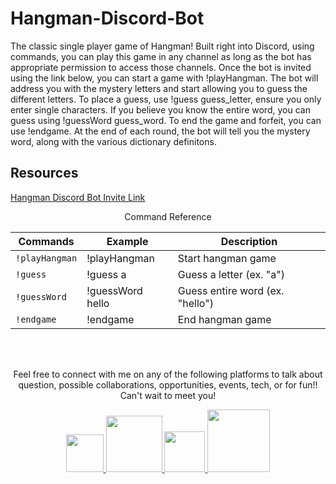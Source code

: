 # Hangman-Discord-Bot

The classic single player game of Hangman! Built right into Discord, using commands, you can play this game in any channel as long as the bot has appropriate permission to access those channels. Once the bot is invited using the link below, you can start a game with !playHangman. The bot will address you with the mystery letters and start allowing you to guess the different letters. To place a guess, use !guess guess_letter, ensure you only enter single characters. If you believe you know the entire word, you can guess using !guessWord guess_word. To end the game and forfeit, you can use !endgame. At the end of each round, the bot will tell you the mystery word, along with the various dictionary definitons.

## Resources

[Hangman Discord Bot Invite Link](https://discord.com/api/oauth2/authorize?client_id=868673303106179113&permissions=0&scope=bot)

<p align="center">Command Reference</p>

| Commands | Example | Description |
| ------------- | ------------- | ------------- |
| ```!playHangman```  | !playHangman  |  Start hangman game |
| ```!guess```  | !guess a  |  Guess a letter (ex. "a") |
| ```!guessWord```  | !guessWord hello  |  Guess entire word (ex. "hello") |
| ```!endgame```  | !endgame  |  End hangman game |

<br><br>
<p align= "center">Feel free to connect with me on any of the following platforms to talk about question, possible collaborations, opportunities, events, tech, or for fun!! Can't wait to meet you!</p>
<p align = "center">
  <a href="https://www.linkedin.com/in/divyank-shah/" target = "_blank">
    <img src="https://evergreenengineering.com/wp-content/uploads/2019/06/LinkedIn_logo_initials.png" width = 60px>
  </a>

  <a href="https://instagram.com/divyank.shah" target = "_blank">
    <img src="https://i.dlpng.com/static/png/6382269_preview.png" width = 90px>
  </a>

  <a href="https://github.com/shahdivyank" target = "_blank">
    <img src="https://www.tethysplatform.org/images/github-icon.png" width = 65px>
  </a>

  <a href="mailto:divyank.shah.2016@gmail.com" target = "_blank">
    <img src="https://logos-world.net/wp-content/uploads/2020/11/Gmail-Logo.png" width = 100px>
  </a>
</p>
